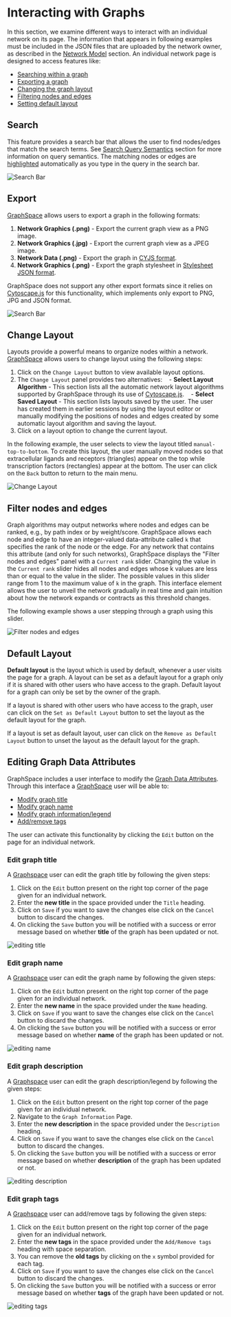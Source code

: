 # Interacting with Graphs

In this section, we examine different ways to interact with an individual network on its page. The information that appears in following examples must be included in the JSON files that are uploaded by the network owner, as described in the [Network Model](/GraphSpace_Network_Model.html) section. An individual network page is designed to access features like:

- [Searching within a graph](#search)
- [Exporting a graph](#export)
- [Changing the graph layout](#change-layout)
- [Filtering nodes and edges](#filter-nodes-and-edges)
- [Setting default layout](#default-layout)

## Search 

This feature provides a search bar that allows the user to find nodes/edges that match the search terms. See [Search Query Semantics](Searching_Graphs.html#query-semantics) section for more information on query semantics. The matching nodes or edges are [highlighted](Viewing_Graphs.html#highlighted-graph-elements) automatically as you type in the query in the search bar.

![Search Bar](_static/images/graph-page/gs-screenshot-graph-page-search-bar.png)


## Export 

[GraphSpace](http://www.graphspace.org) allows users to export a graph in the following formats:

1. **Network Graphics (.png)** - Export the current graph view as a PNG image.
2. **Network Graphics (.jpg)** - Export the current graph view as a JPEG image.
3. **Network Data (.png)** - Export the graph in [CYJS format](Uploading_Graphs.html#cyjs-format).
4. **Network Graphics (.png)** - Export the graph stylesheet in [Stylesheet JSON format](Uploading_Graphs.html#stylesheet-json).

GraphSpace does not support any other export formats since it relies on [Cytoscape.js](http://js.cytoscape.org) for this functionality, which implements only export to PNG, JPG and JSON format. 

![Search Bar](_static/images/graph-page/gs-screenshot-graph-page-export-menu.png)

## Change Layout

Layouts provide a powerful means to organize nodes within a network. [GraphSpace](http://www.graphspace.org) allows users to change layout using the following steps:

1. Click on the `Change Layout` button to view available layout options.
2. The `Change Layout` panel provides two alternatives:
    - **Select Layout Algorithm** - This section lists all the automatic network layout
algorithms supported by GraphSpace through its use of [Cytoscape.js](http://js.cytoscape.org).
    - **Select Saved Layout** - This section lists layouts saved by the user. The user has created them in earlier sessions by using the layout editor or manually modifying the positions of nodes and edges created by some automatic layout algorithm and saving the layout.
3. Click on a layout option to change the current layout.
 
 In the following example, the user selects to view the layout titled ``manual-top-to-bottom``. To create this layout, the user manually moved nodes so that extracellular ligands and receptors (triangles) appear on the top while transcription factors (rectangles) appear at the bottom. The user can click on the ``Back`` button to return to the main menu.
    
![Change Layout](_static/gifs/gs-screenshot-user1-change-layout-with-caption.gif)

<!--![Change layout screenshot](_static/images/graph-page/gs-screenshot-user1-lovastatin-change-layout-panel.png) -->

## Filter nodes and edges

Graph algorithms may output networks where nodes and edges can be ranked, e.g., by path index or by weight/score. GraphSpace allows each node and edge to have an integer-valued data-attribute called `k` that specifies the rank of the node or the edge. For any network that contains this attribute (and only for such networks), GraphSpace displays the "Filter nodes and edges" panel with a `Current rank` slider. Changing the value in the `Current rank` slider hides all nodes and edges whose k values are less than or equal to the value in the slider. The possible values in this slider range from 1 to the maximum value of `k` in the graph. This interface element allows the user to unveil the network gradually in real time and gain intuition about how the network expands or contracts as this threshold changes.

The following example shows a user stepping through a graph using this slider. 
    
![Filter nodes and edges](_static/gifs/gs-screenshot-user1-wnt-pathway-reconstruction-filter-node-edges-with-caption.gif)


## Default Layout

**Default layout** is the layout which is used by default, whenever a user visits the page for a graph. A layout can be set as a default layout for a graph only if it is shared with other users who have access to the graph. Default layout for a graph can only be set by the owner of the graph.

If a layout is shared with other users who have access to the graph, user can click on the `Set as Default Layout` button to set the layout as the default layout for the graph.

If a layout is set as default layout, user can click on the `Remove as Default Layout` button to unset the layout as the default layout for the graph.

## Editing Graph Data Attributes

GraphSpace includes a user interface to modify the [Graph Data Attributes](https://github.com/Murali-group/GraphSpace/blob/master/docs/GraphSpace_Network_Model.md#graph-data-attributes).
Through this interface a [GraphSpace](http://www.graphspace.org) user will be able to:

- [Modify graph title](#edit-graph-title)
- [Modify graph name](#edit-graph-name)
- [Modify graph information/legend](#edit-graph-description)
- [Add/remove tags](#edit-graph-tags)

The user can activate this functionality by clicking the `Edit` button on the page for an individual network.

### Edit graph title

A [Graphspace](http://www.graphspace.org) user can edit the graph title by following the given steps:

1. Click on the `Edit` button present on the right top corner of the page given for an individual network.
2. Enter the **new title** in the space provided under the `Title` heading.
3. Click on `Save` if you want to save the changes else click on the `Cancel` button to discard the changes.
4. On clicking the `Save` button you will be notified with a success or error message based on whether **title** of the graph has been updated or not.

![editing title](_static/gifs/gs-screenshot-user1-wnt-signaling-pathway-edit-title.gif)

### Edit graph name

A [Graphspace](http://www.graphspace.org) user can edit the graph name by following the given steps:

1. Click on the `Edit` button present on the right top corner of the page given for an individual network.
2. Enter the **new name** in the space provided under the `Name` heading.
3. Click on `Save` if you want to save the changes else click on the `Cancel` button to discard the changes.
4. On clicking the `Save` button you will be notified with a success or error message based on whether **name** of the graph has been updated or not.

![editing name](_static/gifs/gs-screenshot-user1-wnt-signaling-pathway-edit-name.gif)

### Edit graph description

A [Graphspace](http://www.graphspace.org) user can edit the graph description/legend by following the given steps:

1. Click on the `Edit` button present on the right top corner of the page given for an individual network.
2. Navigate to the `Graph Information` Page.
3. Enter the **new description** in the space provided under the `Description` heading.
3. Click on `Save` if you want to save the changes else click on the `Cancel` button to discard the changes.
4. On clicking the `Save` button you will be notified with a success or error message based on whether **description** of the graph has been updated or not.

![editing description](_static/gifs/gs-screenshot-user1-wnt-signaling-pathway-edit-description.gif)

### Edit graph tags

A [Graphspace](http://www.graphspace.org) user can add/remove tags by following the given steps:

1. Click on the `Edit` button present on the right top corner of the page given for an individual network.
2. Enter the **new tags** in the space provided under the `Add/Remove tags` heading with space separation.
3. You can remove the **old tags** by clicking on the `x` symbol provided for each tag.
4. Click on `Save` if you want to save the changes else click on the `Cancel` button to discard the changes.
5. On clicking the `Save` button you will be notified with a success or error message based on whether **tags** of the graph have been updated or not.

![editing tags](_static/gifs/gs-screenshot-user1-wnt-signaling-pathway-edit-tags.gif)
